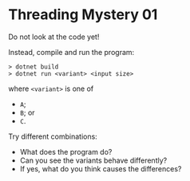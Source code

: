 # Threading Mystery 01 #

Do not look at the code yet!

Instead, compile and run the program:

```
> dotnet build
> dotnet run <variant> <input size>
```

where `<variant>` is one of

- `A`;
- `B`; or
- `C`.

Try different combinations:

- What does the program do?
- Can you see the variants behave differently?
- If yes, what do you think causes the differences?
